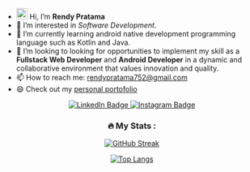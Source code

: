 - <img src="https://media.giphy.com/media/hvRJCLFzcasrR4ia7z/giphy.gif" width="22px"/> Hi, I’m **Rendy Pratama**
- 👀 I’m interested in *Software Development*.
- 🌱 I’m currently learning android native development programming language such as Kotlin and Java.
- 💞️ I’m looking to looking for opportunities to implement my skill as a **Fullstack Web Developer** and **Android Developer** in a dynamic and collaborative environment that values innovation and quality.
- 📫 How to reach me: rendypratama752@gmail.com
- 😄 Check out my [personal portofolio](https://rendyp-portofolio.vercel.app)
<div id="header" align="center">
<div id="badges">
  <a href="https://linkedin.com/in/rendyp">
    <img src="https://img.shields.io/badge/LinkedIn-blue?style=for-the-badge&logo=linkedin&logoColor=white" alt="LinkedIn Badge"/>
  </a>
  <a href="https://www.instagram.com/shiruraizo">
    <img src="https://img.shields.io/badge/Instagram-orange?style=for-the-badge&logo=instagram&logoColor=white" alt="Instagram Badge"/>
  </a>
</div>
  

### :fire: My Stats :
[![GitHub Streak](http://github-readme-streak-stats.herokuapp.com?user=rendy752&theme=dark&background=000000)](https://git.io/streak-stats)

[![Top Langs](https://github-readme-stats.vercel.app/api/top-langs/?username=rendy752&layout=compact&theme=vision-friendly-dark)](https://github.com/anuraghazra/github-readme-stats)
